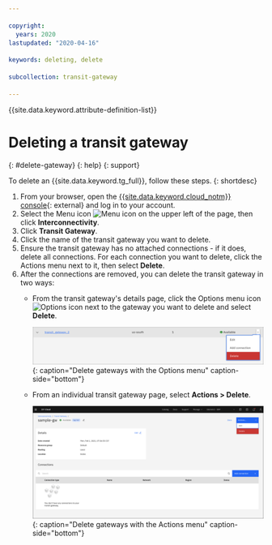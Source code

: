 ```yaml
---

copyright:
  years: 2020
lastupdated: "2020-04-16"

keywords: deleting, delete

subcollection: transit-gateway

---
```


{{site.data.keyword.attribute-definition-list}}

# Deleting a transit gateway
{: #delete-gateway}
{: help}
{: support}

To delete an {{site.data.keyword.tg_full}}, follow these steps.
{: shortdesc}

1. From your browser, open the [{{site.data.keyword.cloud_notm}} console](https://cloud.ibm.com){: external} and log in to your account.
2. Select the Menu icon ![Menu icon](../../icons/icon_hamburger.svg) on the upper left of the page, then click **Interconnectivity**.
3. Click **Transit Gateway**.
4. Click the name of the transit gateway you want to delete.
5. Ensure the transit gateway has no attached connections - if it does, delete all connections.
   For each connection you want to delete, click the Actions menu next to it, then select **Delete**.
6. After the connections are removed, you can delete the transit gateway in two ways:
   * From the transit gateway's details page, click the Options menu icon ![Options icon](../../icons/actions-icon-vertical.svg) next to the gateway you want to delete and select **Delete**.

      ![Delete gateways with the Options menu](images/delete-tg-1.png "Delete gateways with the Options menu"){: caption="Delete gateways with the Options menu" caption-side="bottom"}

   * From an individual transit gateway page, select **Actions > Delete**.

      ![Delete gateways with the Actions menu](images/delete-tg-2.png "Delete gateways with the Actions menu"){: caption="Delete gateways with the Actions menu" caption-side="bottom"}
